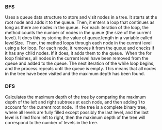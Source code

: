 ### BFS
Uses a queue data structure to store and visit nodes in a tree. It starts at the root node and adds it to the queue. Then, it enters a loop that continues as long as there are nodes in the queue.
​
For each iteration of the loop, the method counts the number of nodes in the queue (the size of the current level). It does this by storing the value of queue.length in a variable called levelSize.
​
Then, the method loops through each node in the current level using a for loop. For each node, it removes it from the queue and checks if it has any child nodes. If it does, it adds them to the queue.
​
When the for loop finishes, all nodes in the current level have been removed from the queue and added to the queue. The next iteration of the while loop begins, and the process repeats until the queue is empty. This means that all nodes in the tree have been visited and the maximum depth has been found.
​
### DFS
Calculates the maximum depth of the tree by comparing the maximum depth of the left and right subtrees at each node, and then adding 1 to account for the current root node.
​
If the tree is a complete binary tree, where all levels are fully filled except possibly the last level, and the last level is filled from left to right, then the maximum depth of the tree will correspond to the number of levels in the tree.